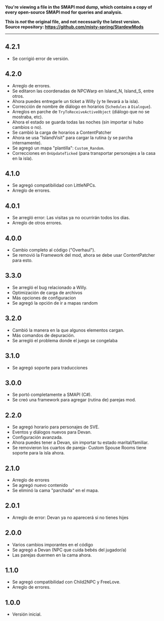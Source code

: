 **You're viewing a file in the SMAPI mod dump, which contains a copy of every open-source SMAPI mod
for queries and analysis.**

**This is _not_ the original file, and not necessarily the latest version.**  
**Source repository: https://github.com/misty-spring/StardewMods**

----

## 4.2.1
- Se corrigió error de versión.

## 4.2.0
- Arreglo de errores.
- Se editaron las coordenadas de NPCWarp en Island_N, Island_S, entre otros.
- Ahora puedes entregarle un tícket a Willy (y te llevará a la isla).
- Corrección de nombre de diálogo en horarios (`Schedules` a `Dialogue`).
- Arreglos en parche de `TryToReceiveActiveObject` (diálogo que no se mostraba, etc).
- Ahora el estado se guarda todas las noches (sin importar si hubo cambios o no).
- Se cambió la carga de horarios a ContentPatcher
- Ahora se usa "IslandVisit" para cargar la rutina (y se parcha internamente).
- Se agregó un mapa "plantilla": `Custom_Random`.
- Correcciones en `OnUpdateTicked` (para transportar personajes a la casa en la isla).

## 4.1.0
- Se agregó compatibilidad con LittleNPCs.
- Arreglo de errores.

## 4.0.1
- Se arregló error: Las visitas ya no ocurrirán todos los días.
- Arreglo de otros errores.

## 4.0.0
- Cambio completo al código ("Overhaul"). 
- Se removió la Framework del mod, ahora se debe usar ContentPatcher para esto.

## 3.3.0
- Se arregló el bug relacionado a Willy. 
- Optimización de carga de archivos
- Más opciones de configuracion
- Se agregó la opción de ir a mapas random

## 3.2.0
- Cambió la manera en la que algunos elementos cargan. 
- Más comandos de depuración. 
- Se arregló el problema donde el juego se congelaba

## 3.1.0
- Se agregó soporte para traducciones

## 3.0.0
- Se portó completamente a SMAPI (C#).
- Se creó una framework para agregar (rutina de) parejas mod.

## 2.2.0
- Se agregó horario para personajes de SVE.
- Eventos y diálogos nuevos para Devan.
- Configuración avanzada.
- Ahora puedes tener a Devan, sin importar tu estado marital/familiar.
- Se removieron los cuartos de pareja- Custom Spouse Rooms tiene soporte para la isla ahora.

## 2.1.0
- Arreglo de errores
- Se agregó nuevo contenido
- Se eliminó la cama "parchada" en el mapa.

## 2.0.1
- Arreglo de error: Devan ya no aparecerá si no tienes hijes

## 2.0.0
- Varios cambios imporantes en el código
- Se agregó a Devan (NPC que cuida bebés del jugador/a)
- Las parejas duermen en la cama ahora.

## 1.1.0
- Se agregó compatibilidad con Child2NPC y FreeLove.
- Arreglo de errores.

## 1.0.0
- Versión inicial.

